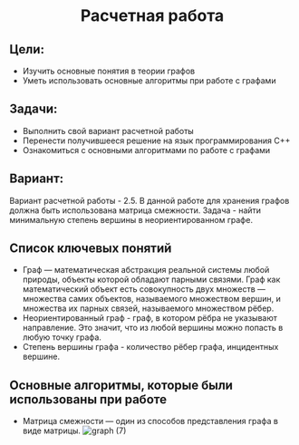 <h1 align="center">Расчетная работа</h1>

## Цели:
* Изучить основные понятия в теории графов 
* Уметь использовать основные алгоритмы при работе с графами
  
## Задачи:
* Выполнить свой вариант расчетной работы
* Перенести получившееся решение на язык программирования С++
* Ознакомиться с основными алгоритмами по работе с графами
  
## Вариант:
Вариант расчетной работы - 2.5. В данной работе для хранения графов должна быть использована матрица смежности. Задача - найти минимальную степень вершины в неориентированном графе.

## Список ключевых понятий 
* Граф — математическая абстракция реальной системы любой природы, объекты которой обладают парными связями. Граф как математический объект есть совокупность двух множеств — множества самих объектов, называемого множеством вершин, и множества их парных связей, называемого множеством рёбер.
* Неориентированный граф - граф, в котором рёбра не указывают направление. Это значит, что из любой вершины можно попасть в любую точку графа.
* Степень вершины графа - количество рёбер графа, инцидентных вершине.
  
## Основные алгоритмы, которые были использованы при работе

* Матрица смежности — один из способов представления графа в виде матрицы.
![graph (7)](https://github.com/iis-42x70x/RPIIS/blob/%D0%92%D0%B5%D0%B3%D0%B5%D1%80%D0%B0_%D0%9C/sem1/RR/6n-graf.png)
